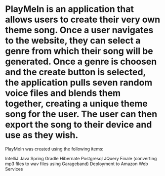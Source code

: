 # PlayMeIn is an application that allows users to create their very own theme song. Once a user navigates to the website, they can select a genre from which their song will be generated. Once a genre is choosen and the create button is selected, the application pulls seven random voice files and blends them together, creating a unique theme song for the user. The user can then export the song to their device and use as they wish.

PlayMeIn was created using the following items:

IntelliJ
Java
Spring
Gradle
Hibernate
Postgresql
JQuery
Finale (converting mp3 files to wav files using Garageband)
Deployment to Amazon Web Services
